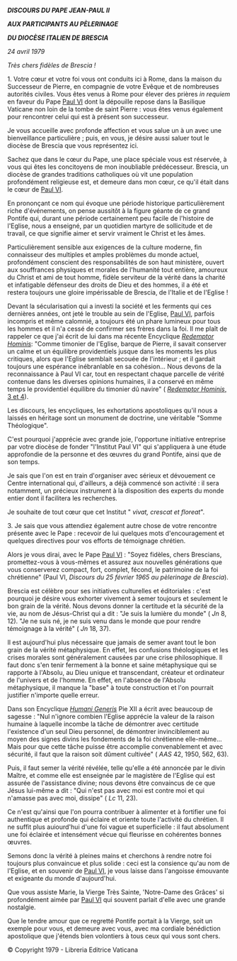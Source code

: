 ***DISCOURS DU PAPE JEAN-PAUL II***

***AUX PARTICIPANTS AU PÈLERINAGE***

***DU DIOCÈSE ITALIEN DE BRESCIA***

*24 avril 1979*

*Très chers fidèles de Brescia !*

1\. Votre cœur et votre foi vous ont conduits ici à Rome, dans la maison du Successeur de Pierre, en compagnie de votre Evêque et de nombreuses autorités civiles. Vous êtes venus à Rome pour élever des prières *in requiem* en faveur du Pape [Paul VI](http://www.vatican.va/holy_father/paul_vi/index_fr.htm) dont la dépouille repose dans la Basilique Vaticane non loin de la tombe de saint Pierre : vous êtes venus également pour rencontrer celui qui est à présent son successeur.

Je vous accueille avec profonde affection et vous salue un à un avec une bienveillance particulière ; puis, en vous, je désire aussi saluer tout le diocèse de Brescia que vous représentez ici.

Sachez que dans le cœur du Pape, une place spéciale vous est réservée, à vous qui êtes les concitoyens de mon inoubliable prédécesseur. Brescia, un diocèse de grandes traditions catholiques où vit une population profondément religieuse est, et demeure dans mon cœur, ce qu'il était dans le cœur de [Paul VI](http://www.vatican.va/holy_father/paul_vi/index_fr.htm).

En prononçant ce nom qui évoque une période historique particulièrement riche d'événements, on pense aussitôt à la figure géante de ce grand Pontife qui, durant une période certainement peu facile de l'histoire de l'Eglise, nous a enseigné, par un quotidien martyre de sollicitude et de travail, ce que signifie aimer et servir vraiment le Christ et les âmes.

Particulièrement sensible aux exigences de la culture moderne, fin connaisseur des multiples et amples problèmes du monde actuel, profondément conscient des responsabilités de son haut ministère, ouvert aux souffrances physiques et morales de l'humanité tout entière, amoureux du Christ et ami de tout homme, fidèle serviteur de la vérité dans la charité et infatigable défenseur des droits de Dieu et des hommes, il a été et restera toujours une gloire impérissable de Brescia, de l'Italie et de l'Eglise !

Devant la sécularisation qui a investi la société et les ferments qui ces dernières années, ont jeté le trouble au sein de l'Eglise, [Paul VI](http://www.vatican.va/holy_father/paul_vi/index_fr.htm), parfois incompris et même calomnié, a toujours été un phare lumineux pour tous les hommes et il n'a cessé de confirmer ses frères dans la foi. Il me plaît de rappeler ce que j'ai écrit de lui dans ma récente Encyclique *[Redemptor Hominis](http://www.vatican.va/edocs/FRA0077/_INDEX.HTM)*: "Comme timonier de l'Eglise, barque de Pierre, il savait conserver un calme et un équilibre providentiels jusque dans les moments les plus critiques, alors que l'Eglise semblait secouée de l'intérieur ; et il gardait toujours une espérance inébranlable en sa cohésion... Nous devons de la reconnaissance à Paul VI car, tout en respectant chaque parcelle de vérité contenue dans les diverses opinions humaines, il a conservé en même temps le providentiel équilibre du timonier dû navire" ( [*Redemptor Hominis*, 3 et 4](http://www.vatican.va/edocs/FRA0077/__P2.HTM)).

Les discours, les encycliques, les exhortations apostoliques qu'il nous a laissés en héritage sont un monument de doctrine, une véritable "Somme Théologique".

C'est pourquoi j'apprécie avec grande joie, l'opportune initiative entreprise par votre diocèse de fonder "l'Institut Paul VI" qui s'appliquera à une étude approfondie de la personne et des œuvres du grand Pontife, ainsi que de son temps.

Je sais que l'on est en train d'organiser avec sérieux et dévouement ce Centre international qui, d'ailleurs, a déjà commencé son activité : il sera notamment, un précieux instrument à la disposition des experts du monde entier dont il facilitera les recherches.

Je souhaite de tout cœur que cet Institut " *vivat, crescat et floreat*".

3\. Je sais que vous attendiez également autre chose de votre rencontre présente avec le Pape : recevoir de lui quelques mots d'encouragement et quelques directives pour vos efforts de témoignage chrétien.

Alors je vous dirai, avec le Pape [Paul VI](http://www.vatican.va/holy_father/paul_vi/index_fr.htm) : "Soyez fidèles, chers Brescians, promettez-vous à vous-mêmes et assurez aux nouvelles générations que vous conserverez compact, fort, complet, fécond, le patrimoine de la foi chrétienne" (Paul VI, *Discours du 25 février 1965 au pèlerinage de Brescia*).

Brescia est célèbre pour ses initiatives culturelles et éditoriales : c'est pourquoi je désire vous exhorter vivement à semer toujours et seulement le bon grain de la vérité. Nous devons donner la certitude et la sécurité de la vie, au nom de Jésus-Christ qui a dit : "Je suis la lumière du monde" ( *Jn* 8, 12). "Je ne suis né, je ne suis venu dans le monde que pour rendre témoignage à la vérité" ( *Jn* 18, 37).

Il est aujourd'hui plus nécessaire que jamais de semer avant tout le bon grain de la vérité métaphysique. En effet, les confusions théologiques et les crises morales sont généralement causées par une crise philosophique. Il faut donc s'en tenir fermement à la bonne et saine métaphysique qui se rapporte à l'Absolu, au Dieu unique et transcendant, créateur et ordinateur de l'univers et de l'homme. En effet, en l'absence de l'Absolu métaphysique, il manque la "base" à toute construction et l'on pourrait justifier n'importe quelle erreur.

Dans son Encyclique *[Humani Generis](http://www.vatican.va/holy_father/pius_xii/encyclicals/documents/hf_p-xii_enc_12081950_humani-generis_fr.html)* Pie XII a écrit avec beaucoup de sagesse : "Nul n'ignore combien l'Eglise apprécie la valeur de la raison humaine à laquelle incombe la tâche de démontrer avec certitude l'existence d'un seul Dieu personnel, de démontrer invinciblement au moyen des signes divins les fondements de la foi chrétienne elle-même... Mais pour que cette tâche puisse être accomplie convenablement et avec sécurité, il faut que la raison soit dûment cultivée" ( *AAS* 42, 1950, 562, 63).

Puis, il faut semer la vérité révélée, telle qu'elle a été annoncée par le divin Maître, et comme elle est enseignée par le magistère de l'Eglise qui est assurée de l'assistance divine; nous devons être convaincus de ce que Jésus lui-même a dit : "Qui n'est pas avec moi est contre moi et qui n'amasse pas avec moi, dissipe" ( *Lc* 11, 23).

Ce n'est qu'ainsi que l'on pourra contribuer à alimenter et à fortifier une foi authentique et profonde qui éclaire et oriente toute l'activité du chrétien. Il ne suffit plus auiourd'hui d'une foi vague et superficielle : il faut absolument une foi éclairée et intensément vécue qui fleurisse en cohérentes bonnes œuvres.

Semons donc la vérité à pleines mains et cherchons à rendre notre foi toujours plus convaincue et plus solide : ceci est la consience qu'au nom de l'Eglise, et en souvenir de [Paul VI](http://www.vatican.va/holy_father/paul_vi/index_fr.htm), je vous laisse dans l'angoisse émouvante et exigeante du monde d'aujourd'hui.

Que vous assiste Marie, la Vierge Très Sainte, 'Notre-Dame des Grâces' si profondément aimée par [Paul VI](http://www.vatican.va/holy_father/paul_vi/index_fr.htm) qui souvent parlait d'elle avec une grande nostalgie.

Que le tendre amour que ce regretté Pontife portait à la Vierge, soit un exemple pour vous, et demeure avec vous, avec ma cordiale bénédiction apostolique que j'étends bien volontiers à tous ceux qui vous sont chers.

© Copyright 1979 - Libreria Editrice Vaticana